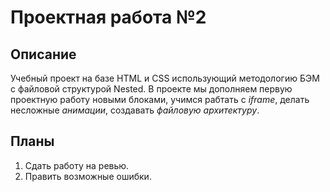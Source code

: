 # Проектная работа №2
## Описание
Учебный проект на базе HTML и CSS использующий методологию БЭМ с файловой структурой Nested.
В проекте мы дополняем первую проектную работу новыми блоками, учимся рабтать с _iframe_, делать несложные _анимации_, создавать _файловую архитектуру_.
## Планы
1. Сдать работу на ревью.
2. Править возможные ошибки.
